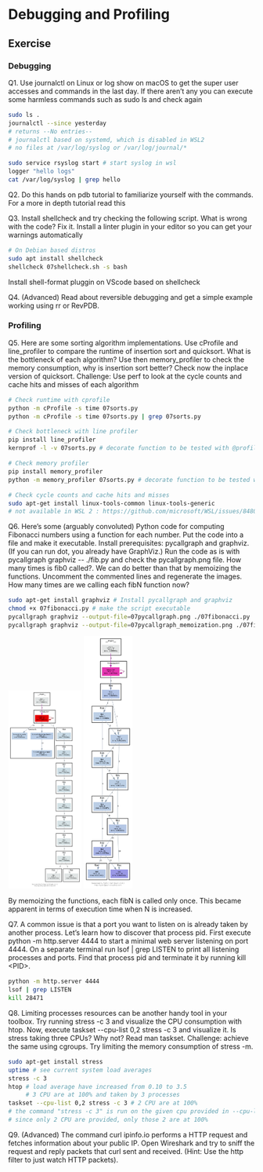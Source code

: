 # Debugging and Profiling

## Exercise

### Debugging

Q1. Use journalctl on Linux or log show on macOS to get the super user accesses and commands in the last day. If there aren’t any you can execute some harmless commands such as sudo ls and check again

```sh
sudo ls .
journalctl --since yesterday
# returns --No entries--
# journalctl based on systemd, which is disabled in WSL2 
# no files at /var/log/syslog or /var/log/journal/*
```

```sh
sudo service rsyslog start # start syslog in wsl
logger "hello logs"
cat /var/log/syslog | grep hello
```

Q2. Do this hands on pdb tutorial to familiarize yourself with the commands. For a more in depth tutorial read this

Q3. Install shellcheck and try checking the following script. What is wrong with the code? Fix it. Install a linter plugin in your editor so you can get your warnings automatically

```sh
# On Debian based distros
sudo apt install shellcheck
shellcheck 07shellcheck.sh -s bash
```

Install shell-format pluggin on VScode based on shellcheck

Q4. (Advanced) Read about reversible debugging and get a simple example working using rr or RevPDB.

### Profiling

Q5. Here are some sorting algorithm implementations. Use cProfile and line_profiler to compare the runtime of insertion sort and quicksort. What is the bottleneck of each algorithm? Use then memory_profiler to check the memory consumption, why is insertion sort better? Check now the inplace version of quicksort. Challenge: Use perf to look at the cycle counts and cache hits and misses of each algorithm

```bash
# Check runtime with cprofile
python -m cProfile -s time 07sorts.py
python -m cProfile -s time 07sorts.py | grep 07sorts.py
```

```bash
# Check bottleneck with line profiler
pip install line_profiler 
kernprof -l -v 07sorts.py # decorate function to be tested with @profile before
```

```bash
# Check memory profiler
pip install memory_profiler
python -m memory_profiler 07sorts.py # decorate function to be tested with @profile before 
```

```bash
# Check cycle counts and cache hits and misses
sudo apt-get install linux-tools-common linux-tools-generic 
# not available in WSL 2 : https://github.com/microsoft/WSL/issues/8480
```

Q6. Here’s some (arguably convoluted) Python code for computing Fibonacci numbers using a function for each number.
Put the code into a file and make it executable. Install prerequisites: pycallgraph and graphviz. (If you can run dot, you already have GraphViz.) Run the code as is with pycallgraph graphviz -- ./fib.py and check the pycallgraph.png file. How many times is fib0 called?. We can do better than that by memoizing the functions. Uncomment the commented lines and regenerate the images. How many times are we calling each fibN function now?

```bash
sudo apt-get install graphviz # Install pycallgraph and graphviz
chmod +x 07fibonacci.py # make the script executable
pycallgraph graphviz --output-file=07pycallgraph.png ./07fibonacci.py
pycallgraph graphviz --output-file=07pycallgraph_memoization.png ./07fibonacci_memoization.py
```

<img src="pycallgraph_memoization.png" alt="pycallgraph_memoization" width="150"/>
<img src="pycallgraph.png" alt="pycallgraph" width="100"/>

By memoizing the functions, each fibN is called only once. This became apparent in terms of execution time when N is increased.

Q7. A common issue is that a port you want to listen on is already taken by another process. Let’s learn how to discover that process pid. First execute python -m http.server 4444 to start a minimal web server listening on port 4444. On a separate terminal run lsof | grep LISTEN to print all listening processes and ports. Find that process pid and terminate it by running kill \<PID>.

```bash
python -m http.server 4444
lsof | grep LISTEN
kill 28471
```

Q8. Limiting processes resources can be another handy tool in your toolbox. Try running stress -c 3 and visualize the CPU consumption with htop. Now, execute taskset --cpu-list 0,2 stress -c 3 and visualize it. Is stress taking three CPUs? Why not? Read man taskset. Challenge: achieve the same using cgroups. Try limiting the memory consumption of stress -m.

```bash
sudo apt-get install stress
uptime # see current system load averages 
stress -c 3 
htop # load average have increased from 0.10 to 3.5
     # 3 CPU are at 100% and taken by 3 processes
taskset --cpu-list 0,2 stress -c 3 # 2 CPU are at 100%
# the command "stress -c 3" is run on the given cpu provided in --cpu-list
# since only 2 CPU are provided, only those 2 are at 100%
```

Q9. (Advanced) The command curl ipinfo.io performs a HTTP request and fetches information about your public IP. Open Wireshark and try to sniff the request and reply packets that curl sent and received. (Hint: Use the http filter to just watch HTTP packets).